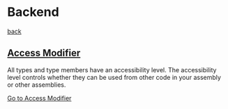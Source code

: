 # Backend

[back](../README.md)

## [Access Modifier](./access-modifier/README.md)

All types and type members have an accessibility level. The accessibility level controls whether they can be used from other code in your assembly or other assemblies.

[Go to Access Modifier](./access-modifier/README.md)
